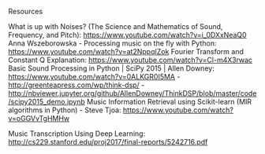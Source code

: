 Resources

What is up with Noises? (The Science and Mathematics of Sound, Frequency, and Pitch): https://www.youtube.com/watch?v=i_0DXxNeaQ0
Anna Wszeborowska - Processing music on the fly with Python: https://www.youtube.com/watch?v=at2NppqIZok
Fourier Transform and Constant Q Explanation: https://www.youtube.com/watch?v=Cl-m4X3rwac
Basic Sound Processing in Python | SciPy 2015 | Allen Downey: https://www.youtube.com/watch?v=0ALKGR0I5MA
    - http://greenteapress.com/wp/think-dsp/
    - http://nbviewer.jupyter.org/github/AllenDowney/ThinkDSP/blob/master/code/scipy2015_demo.ipynb
Music Information Retrieval using Scikit-learn (MIR algorithms in Python) - Steve Tjoa: https://www.youtube.com/watch?v=oGGVvTgHMHw

Music Transcription Using Deep Learning: http://cs229.stanford.edu/proj2017/final-reports/5242716.pdf